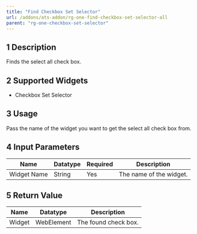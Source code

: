 ```yaml
---
title: "Find Checkbox Set Selector"
url: /addons/ats-addon/rg-one-find-checkbox-set-selector-all
parent: "rg-one-checkbox-set-selector"
---
```


## 1 Description

Finds the select all check box. 

## 2 Supported Widgets

* Checkbox Set Selector

## 3 Usage

Pass the name of the widget you want to get the select all check box from.

## 4 Input Parameters

Name | Datatype | Required | Description
---- | -------- | -------- | ---------------
Widget Name | String | Yes | The name of the widget.

## 5 Return Value

Name | Datatype | Description
---- | --------- | ---------------
Widget | WebElement | The found check box.
